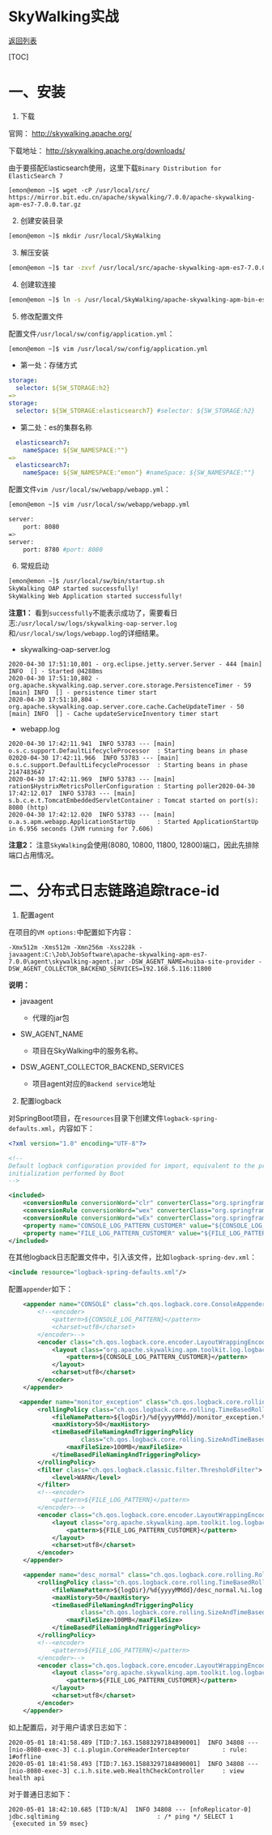 # SkyWalking实战

[返回列表](https://github.com/EmonCodingBackEnd/backend-tutorial)

[TOC]

# 一、安装

1. 下载

官网： http://skywalking.apache.org/

下载地址： http://skywalking.apache.org/downloads/

由于要搭配Elasticsearch使用，这里下载`Binary Distribution for ElasticSearch 7`

```shell
[emon@emon ~]$ wget -cP /usr/local/src/ https://mirror.bit.edu.cn/apache/skywalking/7.0.0/apache-skywalking-apm-es7-7.0.0.tar.gz
```

2. 创建安装目录

```bash
[emon@emon ~]$ mkdir /usr/local/SkyWalking
```

3. 解压安装

```bash
[emon@emon ~]$ tar -zxvf /usr/local/src/apache-skywalking-apm-es7-7.0.0.tar.gz -C /usr/local/SkyWalking/
```

4. 创建软连接

```bash
[emon@emon ~]$ ln -s /usr/local/SkyWalking/apache-skywalking-apm-bin-es7/ /usr/local/sw
```

5. 修改配置文件

配置文件`/usr/local/sw/config/application.yml`：

```bash
[emon@emon ~]$ vim /usr/local/sw/config/application.yml
```

- 第一处：存储方式

```yaml
storage:
  selector: ${SW_STORAGE:h2}
=>
storage:
  selector: ${SW_STORAGE:elasticsearch7} #selector: ${SW_STORAGE:h2}
```

- 第二处：es的集群名称

```yaml
  elasticsearch7:
    nameSpace: ${SW_NAMESPACE:""}
=>
  elasticsearch7:
    nameSpace: ${SW_NAMESPACE:"emon"} #nameSpace: ${SW_NAMESPACE:""}
```

配置文件`vim /usr/local/sw/webapp/webapp.yml`：

```bash
[emon@emon ~]$ vim /usr/local/sw/webapp/webapp.yml 
```

```bash
server:
    port: 8080
=>
server:
    port: 8780 #port: 8080
```

6. 常规启动

```bash
[emon@emon ~]$ /usr/local/sw/bin/startup.sh 
SkyWalking OAP started successfully!
SkyWalking Web Application started successfully!
```

**注意1：** 看到`successfully`不能表示成功了，需要看日志:`/usr/local/sw/logs/skywalking-oap-server.log`和`/usr/local/sw/logs/webapp.log`的详细结果。

- skywalking-oap-server.log

```
2020-04-30 17:51:10,801 - org.eclipse.jetty.server.Server - 444 [main] INFO  [] - Started @4288ms
2020-04-30 17:51:10,802 - org.apache.skywalking.oap.server.core.storage.PersistenceTimer - 59 [main] INFO  [] - persistence timer start
2020-04-30 17:51:10,804 - org.apache.skywalking.oap.server.core.cache.CacheUpdateTimer - 50 [main] INFO  [] - Cache updateServiceInventory timer start
```

- webapp.log

```
2020-04-30 17:42:11.941  INFO 53783 --- [main] o.s.c.support.DefaultLifecycleProcessor  : Starting beans in phase 02020-04-30 17:42:11.966  INFO 53783 --- [main] o.s.c.support.DefaultLifecycleProcessor  : Starting beans in phase 2147483647
2020-04-30 17:42:11.969  INFO 53783 --- [main] ration$HystrixMetricsPollerConfiguration : Starting poller2020-04-30 17:42:12.017  INFO 53783 --- [main] s.b.c.e.t.TomcatEmbeddedServletContainer : Tomcat started on port(s): 8080 (http)
2020-04-30 17:42:12.020  INFO 53783 --- [main] o.a.s.apm.webapp.ApplicationStartUp      : Started ApplicationStartUp in 6.956 seconds (JVM running for 7.606)
```

**注意2：** 注意`SkyWalking`会使用(8080, 10800, 11800, 12800)端口，因此先排除端口占用情况。





# 二、分布式日志链路追踪trace-id

1. 配置agent

在项目的`VM options:`中配置如下内容：

```
-Xmx512m -Xms512m -Xmn256m -Xss228k -javaagent:C:\Job\JobSoftware\apache-skywalking-apm-es7-7.0.0\agent\skywalking-agent.jar -DSW_AGENT_NAME=huiba-site-provider -DSW_AGENT_COLLECTOR_BACKEND_SERVICES=192.168.5.116:11800
```

**说明：**

- javaagent
  - 代理的jar包

- SW_AGENT_NAME
  - 项目在SkyWalking中的服务名称。
- DSW_AGENT_COLLECTOR_BACKEND_SERVICES
  - 项目agent对应的`Backend service`地址



2. 配置logback

对SpringBoot项目，在`resources`目录下创建文件`logback-spring-defaults.xml`，内容如下：

```xml
<?xml version="1.0" encoding="UTF-8"?>

<!--
Default logback configuration provided for import, equivalent to the programmatic
initialization performed by Boot
-->

<included>
    <conversionRule conversionWord="clr" converterClass="org.springframework.boot.logging.logback.ColorConverter" />
    <conversionRule conversionWord="wex" converterClass="org.springframework.boot.logging.logback.WhitespaceThrowableProxyConverter" />
    <conversionRule conversionWord="wEx" converterClass="org.springframework.boot.logging.logback.ExtendedWhitespaceThrowableProxyConverter" />
    <property name="CONSOLE_LOG_PATTERN_CUSTOMER" value="${CONSOLE_LOG_PATTERN_CUSTOMER:-%clr(%d{yyyy-MM-dd HH:mm:ss.SSS}){faint} [%tid] %clr(${LOG_LEVEL_PATTERN:-%5p}) %clr(${PID:- }){magenta} %clr(---){faint} %clr([%15.15t]){faint} %clr(%-40.40logger{39}){cyan} %clr(:){faint} %m%n${LOG_EXCEPTION_CONVERSION_WORD:-%wEx}}"/>
    <property name="FILE_LOG_PATTERN_CUSTOMER" value="${FILE_LOG_PATTERN_CUSTOMER:-%d{yyyy-MM-dd HH:mm:ss.SSS} [%tid] ${LOG_LEVEL_PATTERN:-%5p} ${PID:- } --- [%t] %-40.40logger{39} : %m%n${LOG_EXCEPTION_CONVERSION_WORD:-%wEx}}"/>
</included>
```

在其他logback日志配置文件中，引入该文件，比如`logback-spring-dev.xml`：

```xml
<include resource="logback-spring-defaults.xml"/>
```

配置`appender`如下：

```xml
    <appender name="CONSOLE" class="ch.qos.logback.core.ConsoleAppender">
        <!--<encoder>
            <pattern>${CONSOLE_LOG_PATTERN}</pattern>
            <charset>utf8</charset>
        </encoder>-->
        <encoder class="ch.qos.logback.core.encoder.LayoutWrappingEncoder">
            <layout class="org.apache.skywalking.apm.toolkit.log.logback.v1.x.TraceIdPatternLogbackLayout">
                <pattern>${CONSOLE_LOG_PATTERN_CUSTOMER}</pattern>
            </layout>
            <charset>utf8</charset>
        </encoder>
    </appender>

   <appender name="monitor_exception" class="ch.qos.logback.core.rolling.RollingFileAppender">
        <rollingPolicy class="ch.qos.logback.core.rolling.TimeBasedRollingPolicy">
            <fileNamePattern>${logDir}/%d{yyyyMMdd}/monitor_exception.%i.log.gz</fileNamePattern>
            <maxHistory>50</maxHistory>
            <timeBasedFileNamingAndTriggeringPolicy
                    class="ch.qos.logback.core.rolling.SizeAndTimeBasedFNATP">
                <maxFileSize>100MB</maxFileSize>
            </timeBasedFileNamingAndTriggeringPolicy>
        </rollingPolicy>
        <filter class="ch.qos.logback.classic.filter.ThresholdFilter">
            <level>WARN</level>
        </filter>
        <!--<encoder>
            <pattern>${FILE_LOG_PATTERN}</pattern>
        </encoder>-->
        <encoder class="ch.qos.logback.core.encoder.LayoutWrappingEncoder">
            <layout class="org.apache.skywalking.apm.toolkit.log.logback.v1.x.TraceIdPatternLogbackLayout">
                <pattern>${FILE_LOG_PATTERN_CUSTOMER}</pattern>
            </layout>
            <charset>utf8</charset>
        </encoder>
    </appender>

    <appender name="desc_normal" class="ch.qos.logback.core.rolling.RollingFileAppender">
        <rollingPolicy class="ch.qos.logback.core.rolling.TimeBasedRollingPolicy">
            <fileNamePattern>${logDir}/%d{yyyyMMdd}/desc_normal.%i.log.gz</fileNamePattern>
            <maxHistory>50</maxHistory>
            <timeBasedFileNamingAndTriggeringPolicy
                    class="ch.qos.logback.core.rolling.SizeAndTimeBasedFNATP">
                <maxFileSize>100MB</maxFileSize>
            </timeBasedFileNamingAndTriggeringPolicy>
        </rollingPolicy>
        <!--<encoder>
            <pattern>${FILE_LOG_PATTERN}</pattern>
        </encoder>-->
        <encoder class="ch.qos.logback.core.encoder.LayoutWrappingEncoder">
            <layout class="org.apache.skywalking.apm.toolkit.log.logback.v1.x.TraceIdPatternLogbackLayout">
                <pattern>${FILE_LOG_PATTERN_CUSTOMER}</pattern>
            </layout>
            <charset>utf8</charset>
        </encoder>
    </appender>
```

如上配置后，对于用户请求日志如下：

```
2020-05-01 18:41:58.489 [TID:7.163.15883297184890001]  INFO 34808 --- [nio-8080-exec-3] c.i.plugin.CoreHeaderInterceptor         : rule: 1#offline
2020-05-01 18:41:58.493 [TID:7.163.15883297184890001]  INFO 34808 --- [nio-8080-exec-3] c.i.h.site.web.HealthCheckController     : view health api
```

对于普通日志如下：

```
2020-05-01 18:42:10.685 [TID:N/A]  INFO 34808 --- [nfoReplicator-0] jdbc.sqltiming                           : /* ping */ SELECT 1 
 {executed in 59 msec}
```


